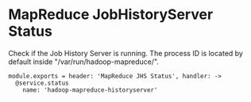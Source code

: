 
# MapReduce JobHistoryServer Status

Check if the Job History Server is running. The process ID is located by default
inside "/var/run/hadoop-mapreduce/".

    module.exports = header: 'MapReduce JHS Status', handler: ->
      @service.status
        name: 'hadoop-mapreduce-historyserver'
